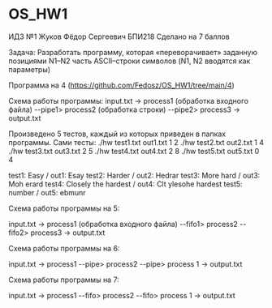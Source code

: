 # OS_HW1
ИДЗ №1
Жуков Фёдор Сергеевич БПИ218
Сделано на 7 баллов

Задача: Разработать программу, которая «переворачивает» заданную позициями N1–N2 часть ASCII–строки символов (N1, N2 вводятся как параметры)

Программа на 4 (https://github.com/Fedosz/OS_HW1/tree/main/4)

Схема работы программы:
input.txt -> process1 (обработка входного файла) --pipe1> process2 (обработка строки) --pipe2> process3 -> output.txt

Произведено 5 тестов, каждый из которых приведен в папках программы.
Сами тесты: 
./hw test1.txt out1.txt 1 2
./hw test2.txt out2.txt 1 4
./hw test3.txt out3.txt 2 5
./hw test4.txt out4.txt 2 8
./hw test5.txt out5.txt 0 4

test1: Easy             /        out1: Esay
test2: Harder            /       out2: Hedrar
test3: More hard          /      out3: Moh erard
test4: Closely the hardest /     out4: Clt ylesohe hardest
test5: number               /    out5: ebmunr

Схема работы программы на 5:

input.txt -> process1 (обработка входного файла) --fifo1> process2 --fifo2> process3 -> output.txt

Схема работы программы на 6:

input.txt -> process1 --pipe> process2 --pipe> process 1 -> output.txt

Схема работы программы на 7:

input.txt -> process1 --fifo> process2 --fifo> process 1 -> output.txt
